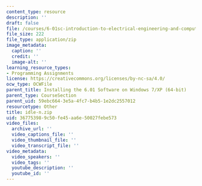```yaml
---
content_type: resource
description: ''
draft: false
file: /courses/6-01sc-introduction-to-electrical-engineering-and-computer-science-i-spring-2011/367753989c50fe45aa6e50027febe573_idle-n.zip
file_size: 222
file_type: application/zip
image_metadata:
  caption: ''
  credit: ''
  image-alt: ''
learning_resource_types:
- Programming Assignments
license: https://creativecommons.org/licenses/by-nc-sa/4.0/
ocw_type: OCWFile
parent_title: Installing the 6.01 Software on Windows 7/XP (64-bit)
parent_type: CourseSection
parent_uid: 59ebc664-3e5a-4fc7-b4b5-1e2dc2557012
resourcetype: Other
title: idle-n.zip
uid: 36775398-9c50-fe45-aa6e-50027febe573
video_files:
  archive_url: ''
  video_captions_file: ''
  video_thumbnail_file: ''
  video_transcript_file: ''
video_metadata:
  video_speakers: ''
  video_tags: ''
  youtube_description: ''
  youtube_id: ''
---
```

